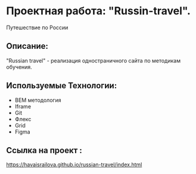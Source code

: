 # Проектная работа: "Russin-travel".
Путешествие по России

## Описание: 

"Russian travel" - реализация  одностраничного сайта по методикам обучения. 

## Используемые Технологии:  
* BEM методология
* Iframe
* Git 
* Флекс
* Grid
* Figma


## Ссылка на проект :
 https://havaisrailova.github.io/russian-travel/index.html

